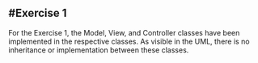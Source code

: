 #Exercise 1
----------------
For the Exercise 1, the Model, View, and Controller classes
have been implemented in the respective classes. As visible in the UML,
there is no inheritance or implementation between these classes.